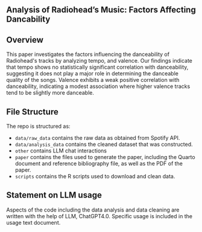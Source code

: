 ## Analysis of Radiohead’s Music: Factors Affecting Dancability

## Overview
This paper investigates the factors influencing the danceability of Radiohead's tracks by analyzing tempo, and valence. Our findings indicate that tempo shows no statistically significant correlation with danceability, suggesting it does not play a major role in determining the danceable quality of the songs. Valence exhibits a weak positive correlation with danceability, indicating a modest association where higher valence tracks tend to be slightly more danceable.

## File Structure

The repo is structured as:

-   `data/raw_data` contains the raw data as obtained from Spotify API.
-   `data/analysis_data` contains the cleaned dataset that was constructed.
-   `other` contains LLM chat interactions
-   `paper` contains the files used to generate the paper, including the Quarto document and reference bibliography file, as well as the PDF of the paper. 
-   `scripts` contains the R scripts used to download and clean data.


## Statement on LLM usage

Aspects of the code including the data analysis and data cleaning are written with the help of LLM, ChatGPT4.0. Specific usage is included in the usage text document. 
